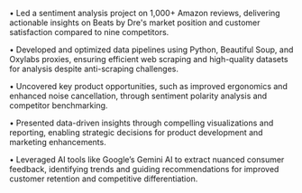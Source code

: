 •	Led a sentiment analysis project on 1,000+ Amazon reviews, delivering actionable insights on Beats by Dre's market position and customer satisfaction compared to nine competitors.

•	Developed and optimized data pipelines using Python, Beautiful Soup, and Oxylabs proxies, ensuring efficient web scraping and high-quality datasets for analysis despite anti-scraping challenges.

•	Uncovered key product opportunities, such as improved ergonomics and enhanced noise cancellation, through sentiment polarity analysis and competitor benchmarking.

•	Presented data-driven insights through compelling visualizations and reporting, enabling strategic decisions for product development and marketing enhancements.

•	Leveraged AI tools like Google’s Gemini AI to extract nuanced consumer feedback, identifying trends and guiding recommendations for improved customer retention and competitive differentiation.
